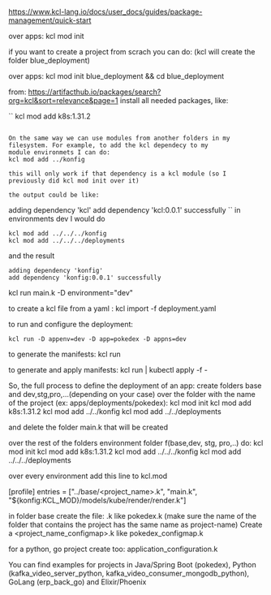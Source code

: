 https://www.kcl-lang.io/docs/user_docs/guides/package-management/quick-start

over apps: kcl mod init

if you want to create a project from scrach you can do: (kcl will create the folder blue_deployment)

over apps: kcl mod init blue_deployment && cd blue_deployment

from: https://artifacthub.io/packages/search?org=kcl&sort=relevance&page=1 install all needed packages, like:

``
kcl mod add k8s:1.31.2
```

On the same way we can use modules from another folders in my filesystem. For example, to add the kcl dependecy to my 
module environmets I can do:
kcl mod add ../konfig

this will only work if that dependency is a kcl module (so I previously did kcl mod init over it)

the output could be like:
```
adding dependency 'kcl'
add dependency 'kcl:0.0.1' successfully
``
in environments dev I would do

```
kcl mod add ../../../konfig
kcl mod add ../../../deployments
```

and the result

```
adding dependency 'konfig'
add dependency 'konfig:0.0.1' successfully
```

kcl run main.k -D environment="dev"

to create a kcl file from a yaml : kcl import -f deployment.yaml

to run and configure the deployment:

```
kcl run -D appenv=dev -D app=pokedex -D appns=dev
```

to generate the manifests:
kcl run

to generate and apply manifests:
kcl run | kubectl apply -f -

So, the full process to define the deployment of an app:
create folders base and dev,stg,pro,...(depending on your case)
over the folder with the name of the project (ex: apps/deployments/pokedex):
kcl mod init
kcl mod add k8s:1.31.2 
kcl mod add ../../konfig
kcl mod add ../../deployments

and delete the folder main.k that will be created

over the rest of the folders environment folder f(base,dev, stg, pro,..) do:
kcl mod init 
kcl mod add k8s:1.31.2 
kcl mod add ../../../konfig 
kcl mod add ../../../deployments 

over every environment add this line to kcl.mod

[profile]
entries = ["../base/<project_name>.k", "main.k", "${konfig:KCL_MOD}/models/kube/render/render.k"]

in folder base create the file: <project-name>.k like pokedex.k
(make sure the name of the folder that contains the project has the same name as project-name)
Create a <project_name_configmap>.k like pokedex_configmap.k

for a python, go project create too:
application_configuration.k

You can find examples for projects in Java/Spring Boot (pokedex), Python (kafka_video_server_python, kafka_video_consumer_mongodb_python), GoLang (erp_back_go) and Elixir/Phoenix